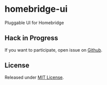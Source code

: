 # homebridge-ui

Pluggable UI for Homebridge

## Hack in Progress

If you want to participate, open issue on [Github](https://github.com/alexindigo/homebridge-ui/issues).

## License

Released under [MIT License](https://github.com/alexindigo/homebridge-ui/blob/master/LICENSE).
